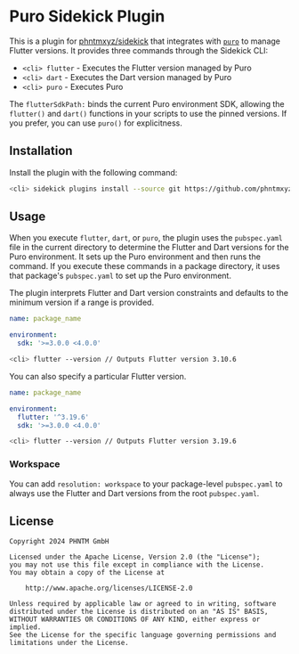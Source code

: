 # Puro Sidekick Plugin

This is a plugin for [phntmxyz/sidekick](https://github.com/phntmxyz/sidekick) that integrates with [`puro`](https://github.com/pingbird/puro) to manage Flutter versions. It provides three commands through the Sidekick CLI:

- `<cli> flutter` - Executes the Flutter version managed by Puro
- `<cli> dart` - Executes the Dart version managed by Puro
- `<cli> puro` - Executes Puro

The `flutterSdkPath:` binds the current Puro environment SDK, allowing the `flutter()` and `dart()` functions in your scripts to use the pinned versions. If you prefer, you can use `puro()` for explicitness.

## Installation

Install the plugin with the following command:

```bash
<cli> sidekick plugins install --source git https://github.com/phntmxyz/puro_sidekick_plugin
```

## Usage

When you execute `flutter`, `dart`, or `puro`, the plugin uses the `pubspec.yaml` file in the current directory to determine the Flutter and Dart versions for the Puro environment. It sets up the Puro environment and then runs the command. If you execute these commands in a package directory, it uses that package's `pubspec.yaml` to set up the Puro environment.

The plugin interprets Flutter and Dart version constraints and defaults to the minimum version if a range is provided.

```yaml
name: package_name

environment:
  sdk: '>=3.0.0 <4.0.0'
```

```bash
<cli> flutter --version // Outputs Flutter version 3.10.6
```

You can also specify a particular Flutter version.

```yaml
name: package_name

environment:
  flutter: '^3.19.6'
  sdk: '>=3.0.0 <4.0.0'
```

```bash
<cli> flutter --version // Outputs Flutter version 3.19.6
```

### Workspace

You can add `resolution: workspace` to your package-level `pubspec.yaml` to always use the Flutter and Dart versions from the root `pubspec.yaml`.

## License

```
Copyright 2024 PHNTM GmbH

Licensed under the Apache License, Version 2.0 (the "License");
you may not use this file except in compliance with the License.
You may obtain a copy of the License at

    http://www.apache.org/licenses/LICENSE-2.0

Unless required by applicable law or agreed to in writing, software
distributed under the License is distributed on an "AS IS" BASIS,
WITHOUT WARRANTIES OR CONDITIONS OF ANY KIND, either express or implied.
See the License for the specific language governing permissions and
limitations under the License.
```